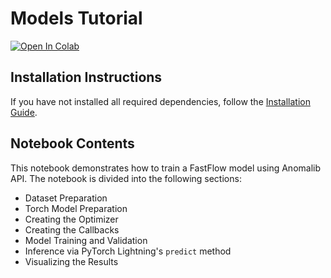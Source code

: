 # Models Tutorial

[![Open In Colab](https://colab.research.google.com/assets/colab-badge.svg)](https://colab.research.google.com/github/open-edge-platform/anomalib/blob/main/examples/notebooks/200_models/201_fastflow.ipynb)

## Installation Instructions

If you have not installed all required dependencies, follow the [Installation Guide](https://open-edge-platform.github.io/anomalib/getting_started/installation/index.html).

## Notebook Contents

This notebook demonstrates how to train a FastFlow model using Anomalib API. The notebook is divided into the following sections:

- Dataset Preparation
- Torch Model Preparation
- Creating the Optimizer
- Creating the Callbacks
- Model Training and Validation
- Inference via PyTorch Lightning's `predict` method
- Visualizing the Results
